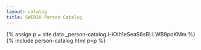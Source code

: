 ```yaml
---
layout: catalog
title: SWERIK Person Catalog
---
```

{% assign p = site.data._person-catalog.i-KXh1eSeaS6sBLLWB9poKMm %}
{% include person-catalog.html p=p %}

